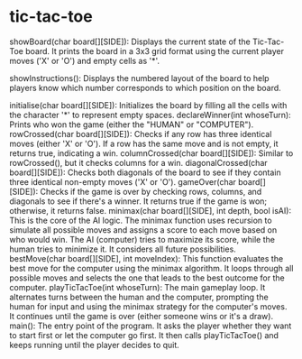 # tic-tac-toe
showBoard(char board[][SIDE]):
Displays the current state of the Tic-Tac-Toe board. It prints the board in a 3x3 grid format using the current player moves ('X' or 'O') and empty cells as '*'.




showInstructions():
Displays the numbered layout of the board to help players know which number corresponds to which position on the board.



initialise(char board[][SIDE]):
Initializes the board by filling all the cells with the character '*' to represent empty spaces.
declareWinner(int whoseTurn):
Prints who won the game (either the "HUMAN" or "COMPUTER").
rowCrossed(char board[][SIDE]):
Checks if any row has three identical moves (either 'X' or 'O'). If a row has the same move and is not empty, it returns true, indicating a win.
columnCrossed(char board[][SIDE]):
Similar to rowCrossed(), but it checks columns for a win.
diagonalCrossed(char board[][SIDE]):
Checks both diagonals of the board to see if they contain three identical non-empty moves ('X' or 'O').
gameOver(char board[][SIDE]):
Checks if the game is over by checking rows, columns, and diagonals to see if there's a winner. It returns true if the game is won; otherwise, it returns false.
minimax(char board[][SIDE], int depth, bool isAI):
This is the core of the AI logic. The minimax function uses recursion to simulate all possible moves and assigns a score to each move based on who would win. The AI (computer) tries to maximize its score, while the human tries to minimize it. It considers all future possibilities.
bestMove(char board[][SIDE], int moveIndex):
This function evaluates the best move for the computer using the minimax algorithm. It loops through all possible moves and selects the one that leads to the best outcome for the computer.
playTicTacToe(int whoseTurn):
The main gameplay loop. It alternates turns between the human and the computer, prompting the human for input and using the minimax strategy for the computer's moves. It continues until the game is over (either someone wins or it's a draw).
main():
The entry point of the program. It asks the player whether they want to start first or let the computer go first. It then calls playTicTacToe() and keeps running until the player decides to quit.

